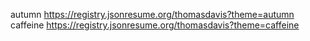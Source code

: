 autumn https://registry.jsonresume.org/thomasdavis?theme=autumn
caffeine https://registry.jsonresume.org/thomasdavis?theme=caffeine
